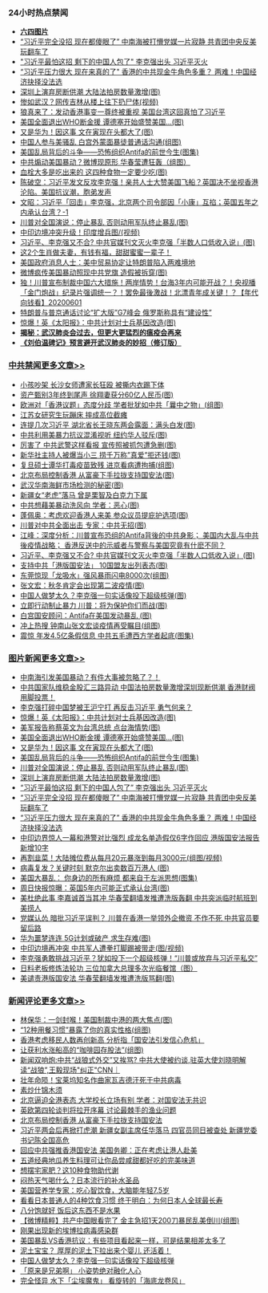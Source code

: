 <div class="catlist">
<h3>24小时热点禁闻</h3>
<ul>
<li><b><a href="64photo" target="_blank">六四图片</a></b></li>
<li><a href="https://github.com/fqnews/bnews/blob/master/topimagenews/20200601/1337920.md">“习近平完全没招 现在都傻眼了” 中南海被打懵党媒一片寂静 共青团中央反美玩翻车了</a></li>
<li><a href="https://github.com/fqnews/bnews/blob/master/topimagenews/20200601/1337921.md">"习近平最怕这招 剩下的中国人包了" 李克强出头 习近平灭火</a></li>
<li><a href="https://github.com/fqnews/bnews/blob/master/topimagenews/20200601/1337893.md">“习近平压力很大 现在来真的了" 香港的中共现金牛角色多重？ 两难！中国经济抉择没法选</a></li>
<li><a href="https://github.com/fqnews/bnews/blob/master/topimagenews/20200602/1338127.md">深圳上演弃房断供潮 大陆法拍房数量激增(图)</a></li>
<li><a href="https://github.com/fqnews/bnews/blob/master/cbnews/20200602/1338128.md">惨如武汉？网传吉林从楼上往下扔尸体(视频)</a></li>
<li><a href="https://github.com/fqnews/bnews/blob/master/baitai/20200602/1338031.md">狼真来了&#65306;发动香港事变一尊终被重视 美国台湾这回真怕了习近平</a></li>
<li><a href="https://github.com/fqnews/bnews/blob/master/topimagenews/20200602/1338246.md">美国全面退出WHO断金援 谭德塞开始盛赞美国...(图)</a></li>
<li><a href="https://github.com/fqnews/bnews/blob/master/topimagenews/20200602/1338203.md">又是华为！因这事 文在寅现在头都大了(图)</a></li>
<li><a href="https://github.com/fqnews/bnews/blob/master/cnnews/20200602/1338123.md">中国人参与美骚乱 白宫外蒙面暴徒普通话沟通(组图)</a></li>
<li><a href="https://github.com/fqnews/bnews/blob/master/comments/20200602/1338170.md">美国乱局背后的斗争——恐怖组织Antifa的前世今生(图集)</a></li>
<li><a href="https://github.com/fqnews/bnews/blob/master/cbnews/20200601/1337941.md">中共煽动美国暴动？微博现原形 华春莹遭狂轰（组图）</a></li>
<li><a href="https://github.com/fqnews/bnews/blob/master/health/20200602/1338091.md">血栓大多是吃出来的 这四种食物一定要少吃(图)</a></li>
<li><a href="https://github.com/fqnews/bnews/blob/master/cbnews/20200602/1338118.md">陈破空：习近平发文反攻李克强！亲共人士大赞美国飞船？英国决不坐视香港沦陷。美国抗议潮，胞弟发声 </a></li>
<li><a href="https://github.com/fqnews/bnews/blob/master/cbnews/20200602/1338175.md">文昭：习近平「回击」李克强，北京两个司令部因「小康」互掐；英国五年之内承认台湾？-1 </a></li>
<li><a href="https://github.com/fqnews/bnews/blob/master/topimagenews/20200602/1338155.md">川普对全国演说：停止暴乱 否则动用军队终止暴乱(图)</a></li>
<li><a href="https://github.com/fqnews/bnews/blob/master/cnnews/20200602/1338280.md">中印边境冲突升级！印度增兵图/(视频)</a></li>
<li><a href="https://github.com/fqnews/bnews/blob/master/cbnews/20200602/1338340.md">习近平、李克强又不合? 中共官媒刊文灭火李克强「半数人口低收入说」(图)</a></li>
<li><a href="https://github.com/fqnews/bnews/blob/master/comments/20200602/1338048.md">这2个生肖做夫妻，有钱有福，甜甜蜜蜜一辈子！</a></li>
<li><a href="https://github.com/fqnews/bnews/blob/master/headline/20200601/1337999.md">美国政府消息人士：美中贸易协定让特朗普陷入两难境地</a></li>
<li><a href="https://github.com/fqnews/bnews/blob/master/cbnews/20200601/1337928.md">微博疯传美国暴动照现中共党旗 造假被拆穿(图)</a></li>
<li><a href="https://github.com/fqnews/bnews/blob/master/taiwannews/20200601/1337925.md">独！川普宣布制裁中国六大措施！两岸情势！台海3年内可能开战？！央视播「金门炮战」纪录片强调统一？！罢免最後激战！北漂青年成关键！？【年代向钱看】20200601</a></li>
<li><a href="https://github.com/fqnews/bnews/blob/master/worldnews/usa/20200602/1338109.md">特朗普与普京通话讨论“扩大版”G7峰会 俄罗斯称具有“建设性”</a></li>
<li><a href="https://github.com/fqnews/bnews/blob/master/topimagenews/20200602/1338377.md">惊爆！英《太阳报》：中共计划对士兵基因改造(图)</a></li>
<li><b><a href="https://github.com/fqnews/bnews/blob/master/comments/20200211/1275071.md" target="_blank">揭秘：武汉肺炎会过去，但更大更猛烈的瘟疫会再来</a></b></li>
<li><b><a href="https://github.com/fqnews/bnews/blob/master/comments/20200207/1272816.md" target="_blank">《刘伯温碑记》预言避开武汉肺炎的妙招（修订版）</a></b></li>
</ul>
</div>

<div class="catlist">
<h3><a href="https://github.com/fqnews/bnews/blob/master/cbnews/" target="_blank">中共禁闻</a><span><a href="https://github.com/fqnews/bnews/blob/master/cbnews/" target="_blank" rel="nofollow">更多文章>></a></span></h3>
<ul>
<li><a href="https://github.com/fqnews/bnews/blob/master/cbnews/20200602/1338425.md" target="_blank">小孩吵架 长沙女师遭家长狂殴 被撕内衣踢下体</a></li>
<li><a href="https://github.com/fqnews/bnews/blob/master/cbnews/20200602/1338424.md" target="_blank">资产甄别3年终到尾声 徐翔妻获分60亿人民币(图)</a></li>
<li><a href="https://github.com/fqnews/bnews/blob/master/cbnews/20200602/1338421.md" target="_blank">欧洲对「香港议题」态度分歧 学者批犹如中共「曩中之物」(组图)</a></li>
<li><a href="https://github.com/fqnews/bnews/blob/master/cbnews/20200602/1338420.md" target="_blank">江苏女研究生玩蹦床 摔成高位截瘫</a></li>
<li><a href="https://github.com/fqnews/bnews/blob/master/cbnews/20200602/1338410.md" target="_blank">连提几次习近平 湖北省长王晓东两会露面：满头白发(图)</a></li>
<li><a href="https://github.com/fqnews/bnews/blob/master/cbnews/20200602/1338405.md" target="_blank">中共利用美暴力抗议混淆视听 纽约华人驳斥(图)</a></li>
<li><a href="https://github.com/fqnews/bnews/blob/master/cbnews/20200602/1338404.md" target="_blank">厉害了 中共武警这样看报 宣传照被抓包遭急删(图)</a></li>
<li><a href="https://github.com/fqnews/bnews/blob/master/cbnews/20200602/1338403.md" target="_blank">新华社主持人被爆当小三 捞千万称&#8221;真爱&#8221;拒还钱(图)</a></li>
<li><a href="https://github.com/fqnews/bnews/blob/master/cbnews/20200602/1338386.md" target="_blank">复旦硕士谭华打毒疫苗致残 进京看病遭拘捕(组图)</a></li>
<li><a href="https://github.com/fqnews/bnews/blob/master/cbnews/20200602/1338385.md" target="_blank">北京布局控制香港 从富豪下手拉拢支持国安法(图)</a></li>
<li><a href="https://github.com/fqnews/bnews/blob/master/cbnews/20200602/1338384.md" target="_blank">武汉华南海鲜市场检测的秘密(图)</a></li>
<li><a href="https://github.com/fqnews/bnews/blob/master/cbnews/20200602/1338378.md" target="_blank">新疆女“老虎”落马 曾是栗智及白克力下属</a></li>
<li><a href="https://github.com/fqnews/bnews/blob/master/cbnews/20200602/1338373.md" target="_blank">中共想藉美暴动洗风向 学者：恶心(图)</a></li>
<li><a href="https://github.com/fqnews/bnews/blob/master/cbnews/20200602/1338359.md" target="_blank">蓬佩奥：考虑欢迎香港人来美 参众议员提庇护选项(图)</a></li>
<li><a href="https://github.com/fqnews/bnews/blob/master/cbnews/20200602/1338344.md" target="_blank">川普对中共全面出击 专家：中共无招(图)</a></li>
<li><a href="https://github.com/fqnews/bnews/blob/master/cbnews/20200602/1338343.md" target="_blank">江峰：深度分析：川普宣布恐组的Antifa背後的中共身影； 美国内大乱与中共後疫情战略； 香港反送中的示威者与警察与美国究竟有什麽不同？</a></li>
<li><a href="https://github.com/fqnews/bnews/blob/master/cbnews/20200602/1338340.md" target="_blank">习近平、李克强又不合? 中共官媒刊文灭火李克强「半数人口低收入说」(图)</a></li>
<li><a href="https://github.com/fqnews/bnews/blob/master/cbnews/20200602/1338339.md" target="_blank">支持中共「港版国安法」 10国盟友出列表态(图)</a></li>
<li><a href="https://github.com/fqnews/bnews/blob/master/cbnews/20200602/1338330.md" target="_blank">东莞惊现「龙吸水」强风暴雨闪电8000次(组图)</a></li>
<li><a href="https://github.com/fqnews/bnews/blob/master/cbnews/20200602/1338329.md" target="_blank">张文宏：秋冬肯定会出现第二波疫情(图)</a></li>
<li><a href="https://github.com/fqnews/bnews/blob/master/cbnews/20200602/1338313.md" target="_blank">中国人做梦太久？李克强一句实话像投下超级核弹(图)</a></li>
<li><a href="https://github.com/fqnews/bnews/blob/master/cbnews/20200602/1338278.md" target="_blank">立即行动制止暴力 川普：将为保护你们而战(图)</a></li>
<li><a href="https://github.com/fqnews/bnews/blob/master/cbnews/20200602/1338277.md" target="_blank">白宫国安顾问：Antifa在美国发动暴乱 (图)</a></li>
<li><a href="https://github.com/fqnews/bnews/blob/master/cbnews/20200602/1338276.md" target="_blank">冲上热搜 钟南山张文宏谈疫情再受瞩目(组图)</a></li>
<li><a href="https://github.com/fqnews/bnews/blob/master/cbnews/20200602/1338264.md" target="_blank">震惊 年发4.5亿条假信息 中共五毛遭西方学者起底(图集)</a></li>

</ul>
</div>
<div class="catlist">
<h3><a href="https://github.com/fqnews/bnews/blob/master/topimagenews/" target="_blank">图片新闻</a><span><a href="https://github.com/fqnews/bnews/blob/master/topimagenews/" target="_blank" rel="nofollow">更多文章>></a></span></h3>
<ul>
<li><a href="https://github.com/fqnews/bnews/blob/master/topimagenews/20200602/1338444.md" target="_blank">中南海引发美国暴动？有件大事被忽略了？！</a></li>
<li><a href="https://github.com/fqnews/bnews/blob/master/topimagenews/20200602/1338431.md" target="_blank">中共国家队维稳金股汇三路异动 中国法拍房数量激增深圳现断供潮 香港财阀用脚投票！</a></li>
<li><a href="https://github.com/fqnews/bnews/blob/master/topimagenews/20200602/1338419.md" target="_blank">李克强打碎中国梦被王沪宁打 再反击习近平 勇气何来？</a></li>
<li><a href="https://github.com/fqnews/bnews/blob/master/topimagenews/20200602/1338377.md" target="_blank">惊爆！英《太阳报》：中共计划对士兵基因改造(图)</a></li>
<li><a href="https://github.com/fqnews/bnews/blob/master/topimagenews/20200602/1338334.md" target="_blank">美军报告称蔡英文为台湾总统 点台海情势(图)</a></li>
<li><a href="https://github.com/fqnews/bnews/blob/master/topimagenews/20200602/1338246.md" target="_blank">美国全面退出WHO断金援 谭德塞开始盛赞美国&#8230;(图)</a></li>
<li><a href="https://github.com/fqnews/bnews/blob/master/topimagenews/20200602/1338203.md" target="_blank">又是华为！因这事 文在寅现在头都大了(图)</a></li>
<li><a href="https://github.com/fqnews/bnews/blob/master/comments/20200602/1338170.md" target="_blank">美国乱局背后的斗争——恐怖组织Antifa的前世今生(图集)</a></li>
<li><a href="https://github.com/fqnews/bnews/blob/master/topimagenews/20200602/1338155.md" target="_blank">川普对全国演说：停止暴乱 否则动用军队终止暴乱(图)</a></li>
<li><a href="https://github.com/fqnews/bnews/blob/master/topimagenews/20200602/1338127.md" target="_blank">深圳上演弃房断供潮 大陆法拍房数量激增(图)</a></li>
<li><a href="https://github.com/fqnews/bnews/blob/master/topimagenews/20200601/1337921.md" target="_blank">&#8220;习近平最怕这招 剩下的中国人包了&#8221; 李克强出头 习近平灭火</a></li>
<li><a href="https://github.com/fqnews/bnews/blob/master/topimagenews/20200601/1337920.md" target="_blank">“习近平完全没招 现在都傻眼了” 中南海被打懵党媒一片寂静 共青团中央反美玩翻车了</a></li>
<li><a href="https://github.com/fqnews/bnews/blob/master/topimagenews/20200601/1337893.md" target="_blank">“习近平压力很大 现在来真的了&#8221; 香港的中共现金牛角色多重？ 两难！中国经济抉择没法选</a></li>
<li><a href="https://github.com/fqnews/bnews/blob/master/topimagenews/20200601/1337840.md" target="_blank">中印边界惊人一幕和港警对比强烈 成龙名单造假仅6字作回应 港版国安法报告新增10字</a></li>
<li><a href="https://github.com/fqnews/bnews/blob/master/topimagenews/20200601/1337811.md" target="_blank">再割韭菜！大陆摊位费从每月20元暴涨到每月3000元(组图/视频)</a></li>
<li><a href="https://github.com/fqnews/bnews/blob/master/topimagenews/20200601/1337808.md" target="_blank">病毒复发？关键时刻 默克尔出卖数百万港人 (图)</a></li>
<li><a href="https://github.com/fqnews/bnews/blob/master/topimagenews/20200601/1337752.md" target="_blank">美国大暴乱： 你身边的所有麻烦 都来自于左派思想(图集)</a></li>
<li><a href="https://github.com/fqnews/bnews/blob/master/topimagenews/20200601/1337606.md" target="_blank">周日快报惊曝：英国5年内可能正式承认台湾(图)</a></li>
<li><a href="https://github.com/fqnews/bnews/blob/master/topimagenews/20200531/1337513.md" target="_blank">美杜绝此事 李嘉诚首当其冲 华春莹翻墙发推遭洗版轰翻 中共突派临时航班到美捞人</a></li>
<li><a href="https://github.com/fqnews/bnews/blob/master/topimagenews/20200531/1337471.md" target="_blank">党媒认怂 暗批习近平误判？ 川普在香港一举领外企撤资 不作不死 中共官员要留后路</a></li>
<li><a href="https://github.com/fqnews/bnews/blob/master/topimagenews/20200531/1337458.md" target="_blank">华为噩梦连连 5G计划或破产 求生存难(图)</a></li>
<li><a href="https://github.com/fqnews/bnews/blob/master/topimagenews/20200531/1337457.md" target="_blank">中印边境再冲突 中共军人遭拳打脚踢被带走(图/视频)</a></li>
<li><a href="https://github.com/fqnews/bnews/blob/master/topimagenews/20200531/1337393.md" target="_blank">李克强勇敢挑战习近平？犹如投下一个超级核弹！“川普或放弃与习近平私交”</a></li>
<li><a href="https://github.com/fqnews/bnews/blob/master/comments/20200531/1337359.md" target="_blank">日料老板修炼法轮功 三位加拿大总理多次光临餐馆（图）</a></li>
<li><a href="https://github.com/fqnews/bnews/blob/master/topimagenews/20200531/1337292.md" target="_blank">美谴责港版国安法 华春莹翻墙发推遭洗版骂翻(图)</a></li>

</ul>
</div>
<div class="catlist">
<h3><a href="https://github.com/fqnews/bnews/blob/master/comments/" target="_blank">新闻评论</a><span><a href="https://github.com/fqnews/bnews/blob/master/comments/" target="_blank" rel="nofollow">更多文章>></a></span></h3>
<ul>
<li><a href="https://github.com/fqnews/bnews/blob/master/comments/20200602/1338434.md" target="_blank">林保华：一剑封喉！美国制裁中港的两大焦点(图)</a></li>
<li><a href="https://github.com/fqnews/bnews/blob/master/comments/20200602/1338430.md" target="_blank">“12种用餐习惯”暴露了你的真实性格(组图)</a></li>
<li><a href="https://github.com/fqnews/bnews/blob/master/comments/20200602/1338411.md" target="_blank">香港考虑移民人数再创新高 分析指「国安法引发信心危机」</a></li>
<li><a href="https://github.com/fqnews/bnews/blob/master/comments/20200602/1338409.md" target="_blank">让获利水涨船高的“咖啡园存股法”(组图)</a></li>
<li><a href="https://github.com/fqnews/bnews/blob/master/comments/20200602/1338408.md" target="_blank">新闻双响炮:中共“战狼式外交”又挨骂?  中共大使被约谈,驻英大使刘晓明解读“战狼”,王毅现场&quot;纠正&quot;CNN｜</a></li>
<li><a href="https://github.com/fqnews/bnews/blob/master/comments/20200602/1338402.md" target="_blank">壮年命陨！宝莱坞知名作曲家瓦吉德汗死于中共病毒</a></li>
<li><a href="https://github.com/fqnews/bnews/blob/master/comments/20200602/1338401.md" target="_blank">素炒什锦木须</a></li>
<li><a href="https://github.com/fqnews/bnews/blob/master/comments/20200602/1338393.md" target="_blank">北京逼迫全港表态 大学校长立场有别 学者：对国安法无共识</a></li>
<li><a href="https://github.com/fqnews/bnews/blob/master/comments/20200602/1338370.md" target="_blank">英欧第四轮谈判将拉开序幕 讨论最棘手的渔业问题</a></li>
<li><a href="https://github.com/fqnews/bnews/blob/master/comments/20200602/1338361.md" target="_blank">北京布局控制香港 从富豪下手拉拢支持国安法</a></li>
<li><a href="https://github.com/fqnews/bnews/blob/master/comments/20200602/1338355.md" target="_blank">习近平两会后再掀打虎潮 新疆女副主席任华落马 四官员同日被查处 新疆党委书记陈全国高危</a></li>
<li><a href="https://github.com/fqnews/bnews/blob/master/comments/20200602/1338333.md" target="_blank">回应中共强推香港国安法 美国务卿：正在考虑让港人赴美</a></li>
<li><a href="https://github.com/fqnews/bnews/blob/master/comments/20200602/1338325.md" target="_blank">五道经典地瓜养生料理可让你品尝咸甜都好吃的完美味道</a></li>
<li><a href="https://github.com/fqnews/bnews/blob/master/comments/20200602/1338324.md" target="_blank">想摆宅家肥？这10种食物助代谢</a></li>
<li><a href="https://github.com/fqnews/bnews/blob/master/comments/20200602/1338323.md" target="_blank">闷热天气喝什么？日本流行的补水圣品</a></li>
<li><a href="https://github.com/fqnews/bnews/blob/master/comments/20200602/1338322.md" target="_blank">美国营养学专家：吃心智饮食，大脑能年轻7.5岁</a></li>
<li><a href="https://github.com/fqnews/bnews/blob/master/comments/20200602/1338321.md" target="_blank">看看日本普通人的4种饮食习惯 终于明白：为何日本人全球最长寿</a></li>
<li><a href="https://github.com/fqnews/bnews/blob/master/comments/20200602/1338320.md" target="_blank">八分饱就好 饭后这东西不是水果</a></li>
<li><a href="https://github.com/fqnews/bnews/blob/master/comments/20200602/1338318.md" target="_blank">【微博精粹】共产中国眼看完了 金主急招1天200刀暴民乱美倒川(组图)</a></li>
<li><a href="https://github.com/fqnews/bnews/blob/master/comments/20200602/1338305.md" target="_blank">刚果出现新的埃博拉病毒感染群</a></li>
<li><a href="https://github.com/fqnews/bnews/blob/master/comments/20200602/1338296.md" target="_blank">美国暴乱VS香港抗议：有些项目看起来一样，可是结果相差太多了</a></li>
<li><a href="https://github.com/fqnews/bnews/blob/master/comments/20200602/1338295.md" target="_blank">泥土宝宝？ 厚厚的泥土下拉出来个婴儿 还活着！</a></li>
<li><a href="https://github.com/fqnews/bnews/blob/master/comments/20200602/1338284.md" target="_blank">中国人做梦太久？李克强一句实话像投下超级核弹</a></li>
<li><a href="https://github.com/fqnews/bnews/blob/master/comments/20200602/1338283.md" target="_blank">「原来是兄弟啊」 小姿势绝对融化人心</a></li>
<li><a href="https://github.com/fqnews/bnews/blob/master/comments/20200602/1338282.md" target="_blank">完全怪异 水下「尘埃魔鬼」 看旋转的「海底龙卷风」</a></li>

</ul>
</div>
